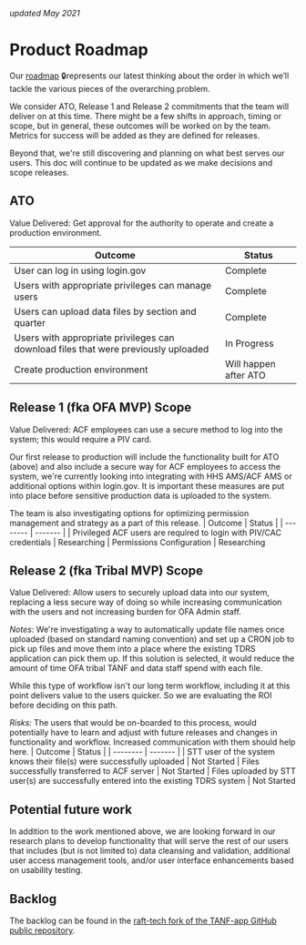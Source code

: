 _updated May 2021_
# Product Roadmap
Our [roadmap](https://app.mural.co/t/officeoffamilyassistance2744/m/officeoffamilyassistance2744/1617994644349/6047bad9ed365b22986e52f5d9f01aac32286ae9) :lock:represents our latest thinking about the order in which we’ll tackle the various pieces of the overarching problem.

We consider ATO, Release 1 and Release 2 commitments that the team will deliver on at this time. There might be a few shifts in approach, timing or scope, but in general, these outcomes will be worked on by the team. Metrics for success will be added as they are defined for releases.

Beyond that, we're still discovering and planning on what best serves our users. This doc will continue to be updated as we make decisions and scope releases. 

## ATO  
Value Delivered: Get approval for the authority to operate and create a production environment. 

| Outcome | Status | 
| -------- | ------- | 
| User can log in using login.gov | Complete
| Users with appropriate privileges can manage users | Complete
| Users can upload data files by section and quarter | Complete
| Users with appropriate privileges can download files that were previously uploaded     | In Progress
|Create production environment | Will happen after ATO

## Release 1 (fka OFA MVP) Scope
Value Delivered: ACF employees can use a secure method to log into the system; this would require a PIV card.

Our first release to production will include the functionality built for ATO (above) and also include a secure way for ACF employees to access the system, we're currently looking into integrating with HHS AMS/ACF AMS or additional options within login.gov. It is important these measures are put into place before sensitive production data is uploaded to the system.

The team is also investigating options for optimizing permission management and strategy as a part of this release. 
| Outcome | Status | 
| -------- | ------- | 
| Privileged ACF users are required to login with PIV/CAC credentials | Researching
| Permissions Configuration | Researching


## Release 2 (fka Tribal MVP) Scope

Value Delivered: Allow users to securely upload data into our system, replacing a less secure way of doing so while increasing communication with the users and not increasing burden for OFA Admin staff.

_Notes:_ We're investigating a way to automatically update file names once uploaded (based on standard naming convention) and set up a CRON job to pick up files and move them into a place where the existing TDRS application can pick them up. If this solution is selected, it would reduce the amount of time OFA tribal TANF and data staff spend with each file. 

While this type of workflow isn't our long term workflow, including it at this point delivers value to the users quicker. So we are evaluating the ROI before deciding on this path.

_Risks:_ The users that would be on-boarded to this process, would potentially have to learn and adjust with future releases and changes in functionality and workflow. Increased communication with them should help here.
| Outcome | Status | 
| -------- | ------- | 
| STT user of the system knows their file(s) were successfully uploaded | Not Started
| Files successfully transferred to ACF server | Not Started
| Files uploaded by STT user(s) are successfully entered into the existing TDRS system | Not Started

## Potential future work
In addition to the work mentioned above, we are looking forward in our research plans to develop functionality that will serve the rest of our users that includes (but is not limited to) data cleansing and validation, additional user access management tools, and/or user interface enhancements based on usability testing. 
## Backlog
The backlog can be found in the [raft-tech fork of the TANF-app GitHub public repository](https://github.com/raft-tech/TANF-app/issues).
